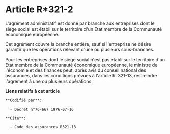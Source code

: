 # Article R*321-2

L'agrément administratif est donné par branche aux entreprises dont le siège social est établi sur le territoire d'un Etat
membre de la Communauté économique européenne.

Cet agrément couvre la branche entière, sauf si l'entreprise ne désire garantir que les opérations relevant d'une ou
plusieurs sous-branches.

Pour les entreprises dont le siège social n'est pas établi sur le territoire d'un Etat membre de la Communauté économique
européenne, le ministre de l'économie et des finances peut, après avis du conseil national des assurances, dans les
conditions prévues à l'article R. 321-13, restreindre l'agrément à une ou plusieurs opérations.

**Liens relatifs à cet article**

	**Codifié par**:

	  - Décret n°76-667 1976-07-16

	**Cite**:

	  - Code des assurances R321-13
